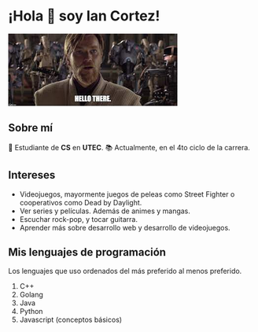 # ¡Hola :wave: soy **Ian Cortez**!

![Hello There](image.png)


## Sobre mí

:open_file_folder: Estudiante de **CS** en **UTEC**. 
:books: Actualmente, en el 4to ciclo de la carrera.


## Intereses

* Videojuegos, mayormente juegos de peleas como Street Fighter o cooperativos como Dead by Daylight.
* Ver series y películas. Además de animes y mangas.
* Escuchar rock-pop, y tocar guitarra.
* Aprender más sobre desarrollo web y desarrollo de videojuegos.


## Mis lenguajes de programación
Los lenguajes que uso ordenados del más preferido al menos preferido.
1. C++
2. Golang
3. Java
4. Python
5. Javascript (conceptos básicos)

